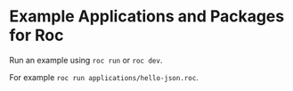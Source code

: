 # Example Applications and Packages for Roc

Run an example using `roc run` or `roc dev`. 

For example `roc run applications/hello-json.roc`.


